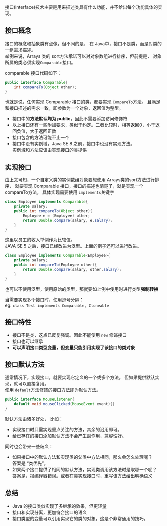 接口(interface)技术主要是用来描述类具有什么功能，并不给出每个功能具体的实现。  

## 接口概念
接口的概念和抽象类有点像，但不同的是，
在 Java中，接口不是类，而是对类的一组需求描述。  
举例来说，Arrays 类的 sort方法承诺可以对对象数组进行排序，但前提是，
对象所属的类必须实现`Comparable`接口。

comparable 接口代码如下：
```java
public interface Comparable{
    int compareTo(Object other);
}
```
也就是说，任何实现 Comparable 接口的类，都要实现 `CompareTo`方法。
且满足和接口描述的需求一致，即参数为一个对象，返回值为整型。

- 接口中的**方法默认均为 public**，因此不需要添加访问修饰符
- 以上接口还有一些附加要求，类似于约定。二者比较时，相等返回0，小于返回负值，大于返回正数
- 接口包含的方法可能不止一个
- 接口中没有实例域，Java SE 8 之前，接口中也没有实现方法。  
    实例域和方法应该由实现接口的类提供

## 实现接口
由上文可知，一个自定义类的实例数组对象要想使用 Arrays类的sort方法进行排序，
就要实现 Comparable 接口，接口的描述也清楚了，就是实现一个 compareTo方法，
具体实现需要使用 `implements`关键字
```java
class Employee implements Comparable{
    private salary;
    public int compareTo(Object other){
        Employee e = (Employee) other;
        return Double.compare(salary, e.salary);
    }
}
```
这里以员工的收入举例作为比较值。  
JAVA SE 5 之后，接口已经改进为泛型。上面的例子还可以进行改进。  
```java
class Employee implements Comparable<Employee>{
    private salary;
    public int compareTo(Employee other){
        return Double.compare(salary, other.salary);
    }
}
```
也可以不使用泛型，使用原始的类型，那就要如上例中使用时进行类型**强制转换**

当需要实现多个接口时，使用逗号分隔：  
eg: `class Test implements Comparable, Cloneable`

## 接口特性
- 接口不是类，这点已反复强调。因此不能使用 `new` 修饰接口
- 接口也可以继承
- **可以声明接口类型变量，但变量只能引用实现了该接口的类对象**

## 接口默认方法
通常情况下，实现接口，就要实现它定义的一个或多个方法。
但如果提供默认实现，就可以直接复用。  
使用 `default`方法修饰的接口方法即为默认方法。
```java
public interface MouseListener{
    default void mouseClicked(MouseEvent event){}
}
``` 
默认方法由诸多好处， 比如：
- 实现接口时只需实现重点关注的方法，其余的沿用即可。  
- 给已存在的接口添加默认方法不会产生副作用，兼容性好。

同时也会带来一些歧义：
- 如果接口中的默认方法和实现类的父类中方法相同，那么会怎么处理呢？  
    答案是 “类优先”。
- 如果两个接口提供了相同的默认方法，实现类调用该方法时是取哪一个呢？  
    答案是，报编译器错误。或者在类实现接口时，重写该方法给出明确语义


## 总结
- Java 的接口类似实现了多继承的效果，但更轻量
- 接口和实现分离，更加符合接口的语义
- 接口类型的变量可以引用实现它的类的对象，这是个非常通用的技巧。


